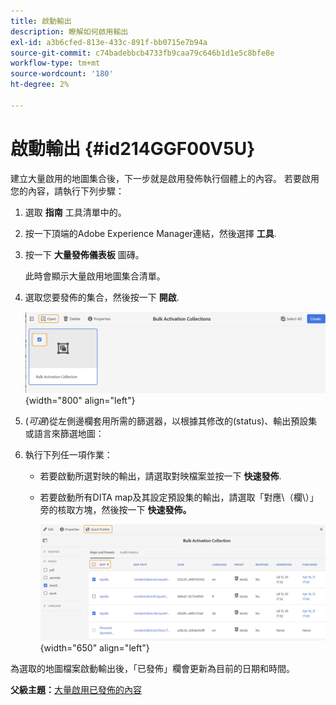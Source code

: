```yaml
---
title: 啟動輸出
description: 瞭解如何啟用輸出
exl-id: a3b6cfed-813e-433c-891f-bb0715e7b94a
source-git-commit: c74badebbcb4733fb9caa79c646b1d1e5c8bfe8e
workflow-type: tm+mt
source-wordcount: '180'
ht-degree: 2%

---
```


# 啟動輸出 {#id214GGF00V5U}

建立大量啟用的地圖集合後，下一步就是啟用發佈執行個體上的內容。 若要啟用您的內容，請執行下列步驟：

1. 選取 **指南** 工具清單中的。

1. 按一下頂端的Adobe Experience Manager連結，然後選擇 **工具**.

1. 按一下 **大量發佈儀表板** 圖磚。

   此時會顯示大量啟用地圖集合清單。

1. 選取您要發佈的集合，然後按一下 **開啟**.

   ![](images/bulk-activation-collection-open.png){width="800" align="left"}

1. \(*可選*\)從左側邊欄套用所需的篩選器，以根據其修改的\(status\)、輸出預設集或語言來篩選地圖：
1. 執行下列任一項作業：

   - 若要啟動所選對映的輸出，請選取對映檔案並按一下 **快速發佈**.
   - 若要啟動所有DITA map及其設定預設集的輸出，請選取「對應\（欄\）」旁的核取方塊，然後按一下 **快速發佈。**

      ![](images/bulk-activation-collection-quick-publish.png){width="650" align="left"}


為選取的地圖檔案啟動輸出後，「已發佈」欄會更新為目前的日期和時間。

**父級主題：**[&#x200B;大量啟用已發佈的內容](conf-bulk-activation.md)
